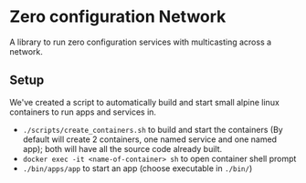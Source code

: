 # Zero configuration Network

A library to run zero configuration services with multicasting across a network.

## Setup

We've created a script to automatically build and start small alpine linux containers to run apps and services in.

- `./scripts/create_containers.sh` to build and start the containers (By default will create 2 containers, one named service and one named app); both will have all the source code already built.
- `docker exec -it <name-of-container> sh` to open container shell prompt
- `./bin/apps/app` to start an app (choose executable in `./bin/`)
